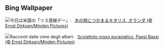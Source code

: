 ## Bing Wallpaper
![](https://www.bing.com/th?id=OHR.SquirrelNetherlands_JA-JP9623906743_UHD.jpg&w=1000)今日は米国の「リス感謝デー」:&nbsp;&ensp;[木の枝につかまるキタリス, オランダ (© Ernst Dirksen/Minden Pictures)](https://www.bing.com/th?id=OHR.SquirrelNetherlands_JA-JP9623906743_UHD.jpg)
<br><br/>
![](https://www.bing.com/th?id=OHR.SquirrelNetherlands_IT-IT1961289620_UHD.jpg&w=1000)Racconti dalle cime degli alberi:&nbsp;&ensp;[Scoiattolo rosso eurasiatico, Paesi Bassi (© Ernst Dirksen/Minden Pictures)](https://www.bing.com/th?id=OHR.SquirrelNetherlands_IT-IT1961289620_UHD.jpg)
<br><br/>

